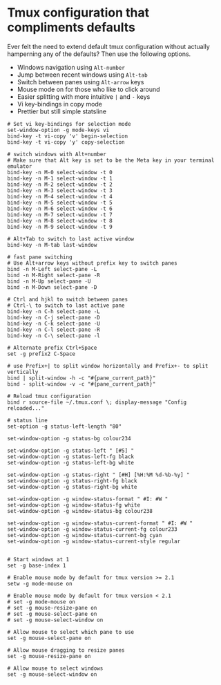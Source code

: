 # Tmux configuration that compliments defaults

Ever felt the need to extend default tmux configuration without actually hamperning any of the defaults? Then use the following options.

- Windows navigation using `Alt-number`
- Jump between recent windows using `Alt-tab`
- Switch between panes using `Alt-arrow` keys
- Mouse mode on for those who like to click around
- Easier splitting with more intuitive `|` and `-` keys
- Vi key-bindings in copy mode
- Prettier but still simple statsline

```
# Set vi key-bindings for selection mode
set-window-option -g mode-keys vi
bind-key -t vi-copy 'v' begin-selection
bind-key -t vi-copy 'y' copy-selection

# switch windows with Alt+number
# Make sure that Alt key is set to be the Meta key in your terminal emulator
bind-key -n M-0 select-window -t 0
bind-key -n M-1 select-window -t 1
bind-key -n M-2 select-window -t 2
bind-key -n M-3 select-window -t 3
bind-key -n M-4 select-window -t 4
bind-key -n M-5 select-window -t 5
bind-key -n M-6 select-window -t 6
bind-key -n M-7 select-window -t 7
bind-key -n M-8 select-window -t 8
bind-key -n M-9 select-window -t 9

# Alt+Tab to switch to last active window
bind-key -n M-tab last-window

# fast pane switching
# Use Alt+arrow keys without prefix key to switch panes
bind -n M-Left select-pane -L
bind -n M-Right select-pane -R
bind -n M-Up select-pane -U
bind -n M-Down select-pane -D

# Ctrl and hjkl to switch between panes
# Ctrl-\ to switch to last active pane
bind-key -n C-h select-pane -L
bind-key -n C-j select-pane -D
bind-key -n C-k select-pane -U
bind-key -n C-l select-pane -R
bind-key -n C-\ select-pane -l

# Alternate prefix Ctrl+Space
set -g prefix2 C-Space

# use Prefix+| to split window horizontally and Prefix+- to split vertically
bind | split-window -h -c "#{pane_current_path}"
bind - split-window -v -c "#{pane_current_path}"

# Reload tmux configuration
bind r source-file ~/.tmux.conf \; display-message "Config reloaded..."

# status line
set-option -g status-left-length "80"

set-window-option -g status-bg colour234

set-window-option -g status-left " [#S] "
set-window-option -g status-left-fg black
set-window-option -g status-left-bg white

set-window-option -g status-right " [#H] [%H:%M %d-%b-%y] "
set-window-option -g status-right-fg black
set-window-option -g status-right-bg white

set-window-option -g window-status-format " #I: #W "
set-window-option -g window-status-fg white
set-window-option -g window-status-bg colour238

set-window-option -g window-status-current-format " #I: #W "
set-window-option -g window-status-current-fg colour233
set-window-option -g window-status-current-bg cyan
set-window-option -g window-status-current-style regular


# Start windows at 1
set -g base-index 1

# Enable mouse mode by default for tmux version >= 2.1
setw -g mode-mouse on

# Enable mouse mode by default for tmux version < 2.1
# set -g mode-mouse on
# set -g mouse-resize-pane on
# set -g mouse-select-pane on
# set -g mouse-select-window on

# Allow mouse to select which pane to use
set -g mouse-select-pane on

# Allow mouse dragging to resize panes
set -g mouse-resize-pane on

# Allow mouse to select windows
set -g mouse-select-window on
```
